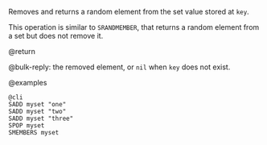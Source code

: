 Removes and returns a random element from the set value stored at `key`.

This operation is similar to `SRANDMEMBER`, that returns a random element from a
set but does not remove it.

@return

@bulk-reply: the removed element, or `nil` when `key` does not exist.

@examples

    @cli
    SADD myset "one"
    SADD myset "two"
    SADD myset "three"
    SPOP myset
    SMEMBERS myset

